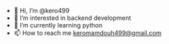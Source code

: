 - 👋 Hi, I’m @kero499
- 👀 I’m interested in backend development
- 🌱 I’m currently learning python
- 📫 How to reach me keromamdouh499@gmail.com

<!---
kero499/kero499 is a ✨ special ✨ repository because its `README.md` (this file) appears on your GitHub profile.
You can click the Preview link to take a look at your changes.
--->
